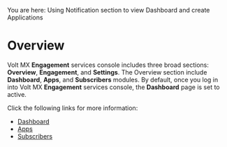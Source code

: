                             

You are here: Using Notification section to view Dashboard and create Applications

Overview
========

Volt MX  **Engagement** services console includes three broad sections: **Overview**, **Engagement**, and **Settings**. The Overview section include **Dashboard**, **Apps**, and **Subscribers** modules. By default, once you log in into Volt MX **Engagement** services console, the **Dashboard** page is set to active.

Click the following links for more information:

*   [Dashboard](Dashboard/Dashboard.md)
*   [Apps](Apps/Applications.md)
*   [Subscribers](Subscribers/Subscribers7.0.md)
